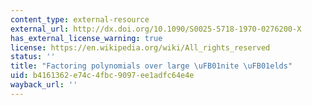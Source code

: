 ```yaml
---
content_type: external-resource
external_url: http://dx.doi.org/10.1090/S0025-5718-1970-0276200-X
has_external_license_warning: true
license: https://en.wikipedia.org/wiki/All_rights_reserved
status: ''
title: "Factoring polynomials over large \uFB01nite \uFB01elds"
uid: b4161362-e74c-4fbc-9097-ee1adfc64e4e
wayback_url: ''
---
```

